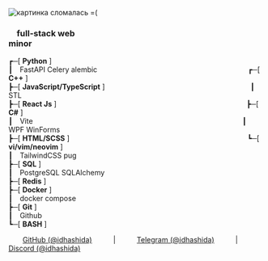 ![картинка сломалась =(](https://i.imgur.com/fETQyjG.png)
### &emsp;full-stack web&emsp;&emsp;&emsp;&emsp;&emsp;&emsp;&emsp;&emsp;&emsp;&emsp;&emsp;&emsp;&emsp;&emsp;&emsp;&emsp;&emsp;&emsp;&emsp;&emsp;minor <br>
┏─[ **Python** ]<br>
┃&emsp;FastAPI Celery alembic &emsp;&emsp;&emsp;&emsp;&emsp;&emsp;&emsp;&emsp;&emsp;&emsp;&emsp;&emsp;&emsp;&emsp;&emsp;&emsp;&emsp;&emsp;&emsp;&emsp;&emsp;┏─[ **C++** ] <br>
┣─[ **JavaScript/TypeScript** ]&emsp;&emsp;&emsp;&emsp;&emsp;&emsp;&emsp;&emsp;&emsp;&emsp;&emsp;&emsp;&emsp;&emsp;&emsp;&emsp;&emsp;&emsp;&emsp;&emsp;&nbsp;&nbsp;┃&emsp;STL <br>
┣─[ **React Js** ]&emsp;&emsp;&emsp;&emsp;&emsp;&emsp;&emsp;&emsp;&emsp;&emsp;&emsp;&emsp;&emsp;&emsp;&emsp;&emsp;&emsp;&emsp;&emsp;&emsp;&emsp;&emsp;&emsp;&emsp;&emsp;&emsp;&nbsp;&nbsp;&nbsp;┣─[ **C#** ] <br>
┃&emsp;Vite&emsp;&emsp;&emsp;&emsp;&emsp;&emsp;&emsp;&emsp;&emsp;&emsp;&emsp;&emsp;&emsp;&emsp;&emsp;&emsp;&emsp;&emsp;&emsp;&emsp;&emsp;&emsp;&emsp;&emsp;&emsp;&emsp;&emsp;&emsp;&emsp;&nbsp;&nbsp;┃&emsp;WPF WinForms <br>
┣─[ **HTML/SCSS** ]&emsp;&emsp;&emsp;&emsp;&emsp;&emsp;&emsp;&emsp;&emsp;&emsp;&emsp;&emsp;&emsp;&emsp;&emsp;&emsp;&emsp;&emsp;&emsp;&emsp;&emsp;&emsp;&emsp;&emsp;&nbsp;&nbsp;&nbsp;&nbsp;┗─[ **vi/vim/neovim** ] <br>
┃&emsp;TailwindCSS pug <br>
┣─[ **SQL** ] <br>
┃&emsp;PostgreSQL SQLAlchemy<br>
┣─[ **Redis** ] <br>
┣─[ **Docker** ] <br>
┃&emsp;docker compose <br>
┣─[ **Git** ] <br>
┃&emsp;Github <br>
┗─[ **BASH** ] <br>

&emsp;&emsp;[GitHub (@idhashida)](https://github.com/idhashida)&emsp;&emsp;&emsp;|&emsp;&emsp;&emsp;[Telegram (@idhashida)](https://t.me/idhashida)&emsp;&emsp;&emsp;|&emsp;&emsp;&emsp;[Discord (@idhashida)](https://discordapp.com/users/517293553555079171)
